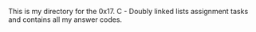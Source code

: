 This is my directory for the 0x17. C - Doubly linked lists assignment tasks and contains all my answer codes.
